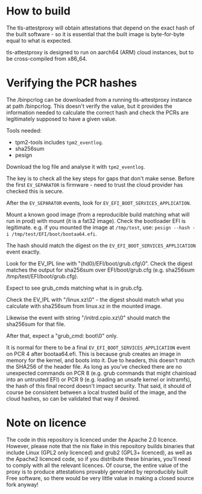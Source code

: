 # How to build
The tls-attestproxy will obtain attestations that depend on the exact hash of
the built software - so it is essential that the built image is byte-for-byte equal
to what is expected.

tls-attestproxy is designed to run on aarch64 (ARM) cloud instances, but to be cross-compiled
from x86_64.

# Verifying the PCR hashes

The /binpcrlog can be downloaded from a running tls-attestproxy instance at path /binpcrlog.
This doesn't verify the value, but it provides the information needed to calculate the
correct hash and check the PCRs are legitimately supposed to have a given value.

Tools needed:

* tpm2-tools includes `tpm2_eventlog`.
* sha256sum
* pesign

Download the log file and analyse it with `tpm2_eventlog`.

The key is to check all the key steps for gaps that don't make sense.
Before the first `EV_SEPARATOR` is firmware - need to trust the cloud
provider has checked this is secure.

After the `EV_SEPARATOR` events, look for `EV_EFI_BOOT_SERVICES_APPLICATION`.

Mount a known good image (from a reproducible build matching what will
run in prod) with mount (it is a fat32 image).
Check the bootloader EFI is legitimate. e.g. if you mounted the image
at `/tmp/test`, use: `pesign --hash -i /tmp/test/EFI/boot/bootaa64.efi`.

The hash should match the digest on the `EV_EFI_BOOT_SERVICES_APPLICATION`
event exactly.

Look for the EV_IPL line with "(hd0)/EFI/boot/grub.cfg\0". Check the digest
matches the output for sha256sum over EFI/boot/grub.cfg (e.g. sha256sum /tmp/test/EFI/boot/grub.cfg).

Expect to see grub_cmds matching what is in grub.cfg.

Check the EV_IPL with "/linux.xz\0" - the digest should match what you calculate
with sha256sum from linux.xz in the mounted image.

Likewise the event with string "/initrd.cpio.xz\0" should match the sha256sum
for that file.

After that, expect a "grub_cmd: boot\0" only.

It is normal for there to be a final `EV_EFI_BOOT_SERVICES_APPLICATION` event on PCR 4
after bootaa64.efi. This is because grub creates an image in memory for the kernel,
and boots into it. Due to headers, this doesn't match the SHA256 of the header file.
As long as you've checked there are no unexpected commands on PCR 8 (e.g. grub commands
that might chainload into an untrusted EFI) or PCR 9 (e.g. loading an unsafe kernel or
initramfs), the hash of this final record doesn't impact security. That said, it should
of course be consistent between a local trusted build of the image, and the cloud hashes,
so can be validated that way if desired.

# Note on licence

The code in this repository is licenced under the Apache 2.0 licence. However,
please note that the nix flake in this repository builds binaries that include Linux
(GPL2 only licenced) and grub2 (GPL3+ licenced), as well as the Apache2 licenced
code, so if you distribute these binaries, you'll need to comply with all the relevant
licences. Of course, the entire value of the proxy is to produce attestations provably
generated by reproducibly built Free software, so there would be very little value in
making a closed source fork anyway!
